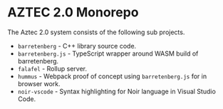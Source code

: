 # AZTEC 2.0 Monorepo

The Aztec 2.0 system consists of the following sub projects.

- `barretenberg` - C++ library source code.
- `barretenberg.js` - TypeScript wrapper around WASM build of barretenberg.
- `falafel` - Rollup server.
- `hummus` - Webpack proof of concept using `barretenberg.js` for in browser work.
- `noir-vscode` - Syntax highlighting for Noir language in Visual Studio Code.